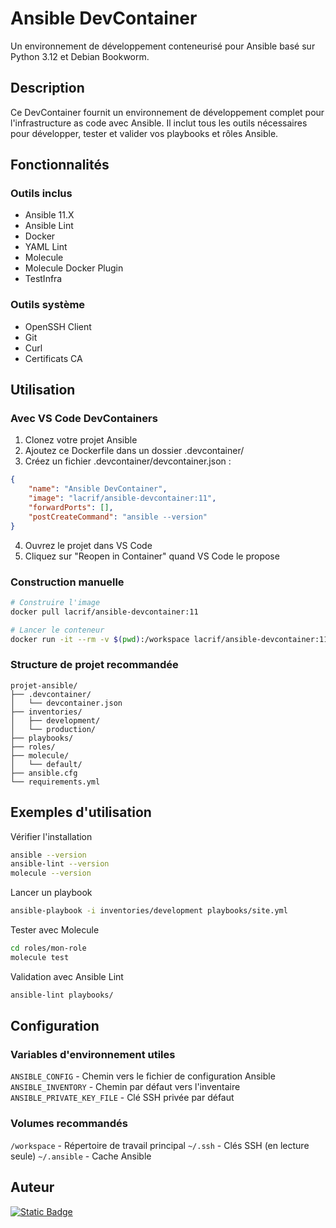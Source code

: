 # Ansible DevContainer

Un environnement de développement conteneurisé pour Ansible basé sur Python 3.12 et Debian Bookworm.

## Description

Ce DevContainer fournit un environnement de développement complet pour l'infrastructure as code avec Ansible. Il inclut tous les outils nécessaires pour développer, tester et valider vos playbooks et rôles Ansible.

## Fonctionnalités

### Outils inclus

- Ansible 11.X
- Ansible Lint
- Docker
- YAML Lint
- Molecule
- Molecule Docker Plugin
- TestInfra

### Outils système

- OpenSSH Client
- Git
- Curl
- Certificats CA

## Utilisation

### Avec VS Code DevContainers

1. Clonez votre projet Ansible
2. Ajoutez ce Dockerfile dans un dossier .devcontainer/
3. Créez un fichier .devcontainer/devcontainer.json :

```json
{
    "name": "Ansible DevContainer",
    "image": "lacrif/ansible-devcontainer:11",
    "forwardPorts": [],
    "postCreateCommand": "ansible --version"
}
```

4. Ouvrez le projet dans VS Code
5. Cliquez sur "Reopen in Container" quand VS Code le propose

### Construction manuelle

```bash
# Construire l'image
docker pull lacrif/ansible-devcontainer:11

# Lancer le conteneur
docker run -it --rm -v $(pwd):/workspace lacrif/ansible-devcontainer:11 bash
```

### Structure de projet recommandée

```
projet-ansible/
├── .devcontainer/
│   └── devcontainer.json
├── inventories/
│   ├── development/
│   └── production/
├── playbooks/
├── roles/
├── molecule/
│   └── default/
├── ansible.cfg
└── requirements.yml
```

## Exemples d'utilisation

Vérifier l'installation

```bash
ansible --version
ansible-lint --version
molecule --version
```

Lancer un playbook

```bash
ansible-playbook -i inventories/development playbooks/site.yml
```

Tester avec Molecule

```bash
cd roles/mon-role
molecule test
```

Validation avec Ansible Lint

```bash
ansible-lint playbooks/
```

## Configuration

### Variables d'environnement utiles

`ANSIBLE_CONFIG` - Chemin vers le fichier de configuration Ansible
`ANSIBLE_INVENTORY` - Chemin par défaut vers l'inventaire
`ANSIBLE_PRIVATE_KEY_FILE` - Clé SSH privée par défaut

### Volumes recommandés

`/workspace` - Répertoire de travail principal
`~/.ssh` - Clés SSH (en lecture seule)
`~/.ansible` - Cache Ansible

## Auteur

[![Static Badge](https://img.shields.io/badge/Lacrif-0000?style=flat&logo=github&logoColor=white&color=black&link=https%3A%2F%2Fgithub.com%2Flacrif)](https://github.com/lacrif)

